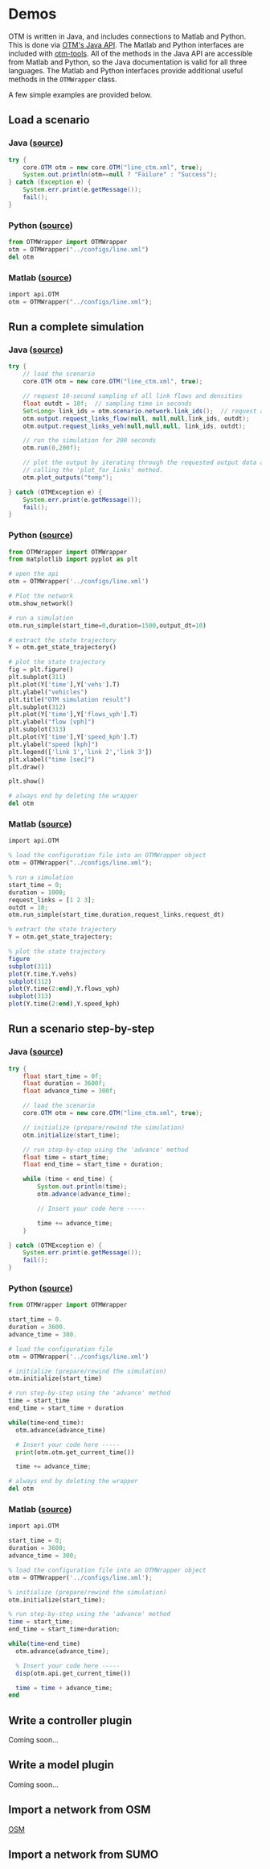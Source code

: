 # Demos

OTM is written in Java, and includes connections to Matlab and Python. This is done via [OTM's Java API](docs/apidocs/index.html). The Matlab and Python interfaces are included with [otm-tools](https://github.com/ggomes/otm-tools).
All of the methods in the Java API are accessible from Matlab and Python, so the Java documentation is valid for all three
languages. The Matlab and Python interfaces provide additional useful methods in the `OTMWrapper` class.

A few simple examples are provided below.

## Load a scenario

### Java ([source](https://github.com/ggomes/otm-sim/blob/main/src/test/java/tests/Demo.java))

```java
try {
    core.OTM otm = new core.OTM("line_ctm.xml", true);
    System.out.println(otm==null ? "Failure" : "Success");
} catch (Exception e) {
    System.err.print(e.getMessage());
    fail();
}
```

### Python ([source](https://github.com/ggomes/otm-tools/blob/master/python/demo_load.py))

```python
from OTMWrapper import OTMWrapper
otm = OTMWrapper("../configs/line.xml")
del otm
```

### Matlab ([source](https://github.com/ggomes/otm-tools/blob/master/matlab/demo_load.m))

```octave
import api.OTM
otm = OTMWrapper("../configs/line.xml");
```

## Run a complete simulation

### Java ([source](https://github.com/ggomes/otm-sim/blob/main/src/test/java/tests/Demo.java))

```java
try {
    // load the scenario
    core.OTM otm = new core.OTM("line_ctm.xml", true);

    // request 10-second sampling of all link flows and densities
    float outdt = 10f;  // sampling time in seconds
    Set<Long> link_ids = otm.scenario.network.link_ids();  // request all link ids
    otm.output.request_links_flow(null, null,null,link_ids, outdt);
    otm.output.request_links_veh(null,null,null, link_ids, outdt);

    // run the simulation for 200 seconds
    otm.run(0,200f);

    // plot the output by iterating through the requested output data and
    // calling the 'plot_for_links' method.
    otm.plot_outputs("temp");

} catch (OTMException e) {
    System.err.print(e.getMessage());
    fail();
}
```

### Python ([source](https://github.com/ggomes/otm-tools/blob/master/python/demo_run.py))

```python
from OTMWrapper import OTMWrapper
from matplotlib import pyplot as plt 

# open the api
otm = OTMWrapper('../configs/line.xml')

# Plot the network
otm.show_network()

# run a simulation
otm.run_simple(start_time=0,duration=1500,output_dt=10)

# extract the state trajectory
Y = otm.get_state_trajectory()

# plot the state trajectory
fig = plt.figure()
plt.subplot(311)
plt.plot(Y['time'],Y['vehs'].T) 
plt.ylabel("vehicles") 
plt.title("OTM simulation result") 
plt.subplot(312)
plt.plot(Y['time'],Y['flows_vph'].T)
plt.ylabel("flow [vph]") 
plt.subplot(313)
plt.plot(Y['time'],Y['speed_kph'].T)
plt.ylabel("speed [kph]") 
plt.legend(['link 1','link 2','link 3'])
plt.xlabel("time [sec]") 
plt.draw()

plt.show()

# always end by deleting the wrapper
del otm
```

### Matlab ([source](https://github.com/ggomes/otm-tools/blob/master/matlab/demo_run.m))

```octave
import api.OTM

% load the configuration file into an OTMWrapper object
otm = OTMWrapper("../configs/line.xml");

% run a simulation
start_time = 0;
duration = 1000;
request_links = [1 2 3];
outdt = 10;
otm.run_simple(start_time,duration,request_links,request_dt)

% extract the state trajectory
Y = otm.get_state_trajectory;

% plot the state trajectory
figure
subplot(311)
plot(Y.time,Y.vehs)
subplot(312)
plot(Y.time(2:end),Y.flows_vph)
subplot(313)
plot(Y.time(2:end),Y.speed_kph)
```

## Run a scenario step-by-step

### Java ([source](https://github.com/ggomes/otm-sim/blob/main/src/test/java/tests/Demo.java))

```java
try {
    float start_time = 0f;
    float duration = 3600f;
    float advance_time = 300f;

    // load the scenario
    core.OTM otm = new core.OTM("line_ctm.xml", true);

    // initialize (prepare/rewind the simulation)
    otm.initialize(start_time);

    // run step-by-step using the 'advance' method
    float time = start_time;
    float end_time = start_time + duration;

    while (time < end_time) {
        System.out.println(time);
        otm.advance(advance_time);

        // Insert your code here -----

        time += advance_time;
    }

} catch (OTMException e) {
    System.err.print(e.getMessage());
    fail();
}
```

### Python ([source](https://github.com/ggomes/otm-tools/blob/master/python/demo_run_step.py))

```python
from OTMWrapper import OTMWrapper

start_time = 0.
duration = 3600.
advance_time = 300.

# load the configuration file
otm = OTMWrapper('../configs/line.xml')

# initialize (prepare/rewind the simulation)
otm.initialize(start_time)

# run step-by-step using the 'advance' method
time = start_time
end_time = start_time + duration

while(time<end_time):
  otm.advance(advance_time)

  # Insert your code here -----
  print(otm.otm.get_current_time())

  time += advance_time;

# always end by deleting the wrapper
del otm
```

### Matlab ([source](https://github.com/ggomes/otm-tools/blob/master/matlab/demo_run_step.m))

```octave
import api.OTM

start_time = 0;
duration = 3600;
advance_time = 300;

% load the configuration file into an OTMWrapper object
otm = OTMWrapper('../configs/line.xml');

% initialize (prepare/rewind the simulation)
otm.initialize(start_time);

% run step-by-step using the 'advance' method
time = start_time;
end_time = start_time+duration;

while(time<end_time)
  otm.advance(advance_time);

  % Insert your code here -----
  disp(otm.api.get_current_time())

  time = time + advance_time;
end
```

## Write a controller plugin
Coming soon...

## Write a model plugin
Coming soon...

## Import a network from OSM
[OSM](https://github.com/ggomes/otm-simcenter)

## Import a network from SUMO
